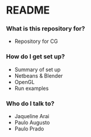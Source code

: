 # README #

### What is this repository for? ###

* Repository for CG

### How do I get set up? ###

* Summary of set up
* Netbeans & Blender
* OpenGL
* Run examples

### Who do I talk to? ###

* Jaqueline Arai
* Paulo Augusto
* Paulo Prado